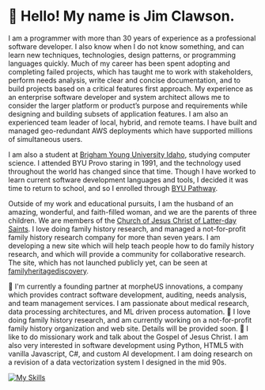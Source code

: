 # 👋 Hello! My name is Jim Clawson.

I am a programmer with more than 30 years of experience as a professional software developer. I also know when I do not know something, and can learn new techniques, technologies, design patterns, or programming languages quickly. Much of my career has been spent adopting and completing failed projects, which has taught me to work with stakeholders, perform needs analysis, write clear and concise documentation, and to build projects based on a critical features first approach. My experience as an enterprise software developer and system architect allows me to consider the larger platform or product’s purpose and requirements while designing and building subsets of application features. I am also an experienced team leader of local, hybrid, and remote teams. I have built and managed geo-redundant AWS deployments which have supported millions of simultaneous users.

I am also a student at [Brigham Young University Idaho](https://www.byui.edu), studying computer science. I attended BYU Provo staring in 1991, and the technology used throughout the world has changed since that time. Though I have worked to learn current software development languages and tools, I decided it was time to return to school, and so I enrolled through [BYU Pathway](https://www.byupathway.edu).

Outside of my work and educational pursuits, I am the husband of an amazing, wonderful, and faith-filled woman, and we are the parents of three children. We are members of the [Church of Jesus Christ of Latter-day Saints](https://www.churchofjesuschrist.org/?lang=eng). I love doing family history research, and managed a not-for-profit family history research company for more than seven years. I am developing a new site which will help teach people how to do family history research, and which will provide a community for collaborative research. The site, which has not launched publicly yet, can be seen at [familyheritagediscovery](https://jclawsonopal.github.io/familyheritagediscovery/).

🏢 I'm currently a founding partner at morpheUS innovations, a company which provides contract software development, auditing, needs analysis, and team management services. I am passionate about medical research, data processing architectures, and ML driven process automation.
🌱 I love doing family history research, and am currently working on a not-for-profit family history organization and web site. Details will be provided soon.
💬 I like to do missionary work and talk about the Gospel of Jesus Christ. I am also very interested in software development using Python, HTML5 with vanilla Javascript, C#, and custom AI development. I am doing research on a revision of a data vectorization system I designed in the mid 90s.

[![My Skills](https://skillicons.dev/icons?i=ai,aws,apple,azure,cs,dotnet,codepen,html,css,js,ts,jquery,debian,ubuntu,linux,fastapi,git,github,java,md,mysql,postgres,php,py,rabbitmq,raspberrypi,redhat,redis,vscode&perline=8)](https://skillicons.dev)

